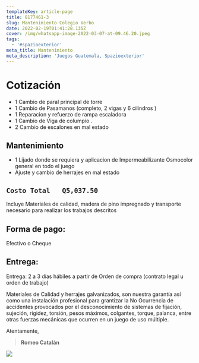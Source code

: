 ```yaml
---
templateKey: article-page
title: 8177461-3
slug: Mantenimiento Colegio Verbo
date: 2022-02-19T01:41:28.135Z
cover: /img/whatsapp-image-2022-03-07-at-09.46.20.jpeg
tags:
  - '#spazioexterior'
meta_title: Mantenimiento
meta_description: 'Juegos Guatemala, Spazioexterior'
---
```

# Cotización

* 1 Cambio de paral principal de torre
* 1 Cambio de Pasamanos (completo, 2 vigas y 6 cilindros )
* 1 Reparacion y refuerzo de rampa escaladora
* 1 Cambio de Viga de columpio .
* 2 Cambio de escalones en mal estado 

## Mantenimiento

* 1 Lijado donde se requiera y aplicacion de Impermeabilizante Osmocolor general en todo el juego 
* Ajuste y cambio de herrajes en mal estado 

## `Costo Total   Q5,037.50`

Incluye Materiales de calidad, madera de pino impregnado y transporte necesario para realizar los trabajos descritos

## Forma de pago:

Efectivo o Cheque

## Entrega:

Entrega: 2 a 3  días hábiles a partir de Orden de compra (contrato legal u orden de trabajo)

Materiales de Calidad y herrajes galvanizados, son nuestra garantía así como una instalación profesional para grantizar la No Ocurrencia de accidentes provocados por el desconocimiento de sistemas de fijación, sujeción, rigidez, torsión, pesos máximos, colgantes, torque, palanca, entre otras fuerzas mecánicas que ocurren en un juego de uso múltiple.

Atentamente,

> **Romeo Catalán**

![](/img/ventasjga.png)
